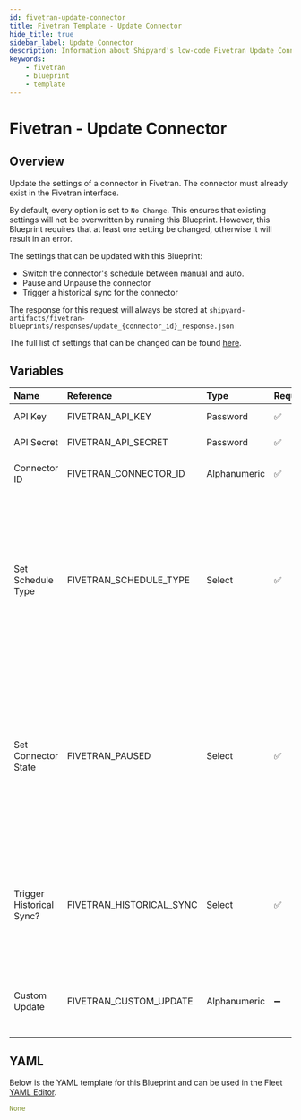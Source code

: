 ```yaml
---
id: fivetran-update-connector
title: Fivetran Template - Update Connector
hide_title: true
sidebar_label: Update Connector
description: Information about Shipyard's low-code Fivetran Update Connector blueprint. Update an existing connector's settings in Fivetran. Useful for pausing, setting manual schedules, or triggering historical syncs. 
keywords:
    - fivetran
    - blueprint
    - template
---
```


# Fivetran - Update Connector

## Overview
Update the settings of a connector in Fivetran. The connector must already exist in the Fivetran interface.

By default, every option is set to `No Change`. This ensures that existing settings will not be overwritten by running this Blueprint. However, this Blueprint requires that at least one setting be changed, otherwise it will result in an error.

The settings that can be updated with this Blueprint:
- Switch the connector's schedule between manual and auto.
- Pause and Unpause the connector
- Trigger a historical sync for the connector

The response for this request will always be stored at `shipyard-artifacts/fivetran-blueprints/responses/update_{connector_id}_response.json`

The full list of settings that can be changed can be found [here](https://fivetran.com/docs/rest-api/connectors#modifyaconnector).

## Variables

| Name | Reference | Type | Required | Default | Options | Description |
|:-----|:----------|:-----|:---------|:--------|:--------|:------------|
| API Key | FIVETRAN_API_KEY  | Password |:white_check_mark: | - | - | Your account's unique API Key for Fivetran. |
| API Secret | FIVETRAN_API_SECRET  | Password |:white_check_mark: | - | - | Your account's unique API Secret for Fivetran. |
| Connector ID | FIVETRAN_CONNECTOR_ID  | Alphanumeric |:white_check_mark: | - | - | The unique ID associated with a connector. Typically two words separated by an underscore. |
| Set Schedule Type | FIVETRAN_SCHEDULE_TYPE  | Select |:white_check_mark: | None | No Change: `None`<br></br><br></br>Manual: `manual`<br></br><br></br>Auto: `auto`<br></br><br></br> | Set your connector's schedule to sync automatically, manually, or make no change. |
| Set Connector State | FIVETRAN_PAUSED  | Select |:white_check_mark: | None | No Change: `None`<br></br><br></br>Paused: `TRUE`<br></br><br></br>Enabled: `FALSE`<br></br><br></br> | Set your connector to paused, enabled, or make no change. |
| Trigger Historical Sync? | FIVETRAN_HISTORICAL_SYNC  | Select |:white_check_mark: | None | No Change: `None`<br></br><br></br>Yes: `TRUE`<br></br><br></br> | Set your connector to start a historical sync, or make no change. |
| Custom Update | FIVETRAN_CUSTOM_UPDATE  | Alphanumeric |:heavy_minus_sign: | - | - | Additional connector parameters you would like to update, provided in a JSON format. These can be found at https://fivetran.com/docs/rest-api/connectors#modifyaconnector |

## YAML
Below is the YAML template for this Blueprint and can be used in the Fleet [YAML Editor](../../reference/fleets/yaml-editor.md).
```yaml
None
```
